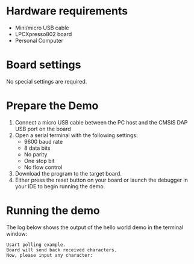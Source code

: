Hardware requirements
=====================
- Mini/micro USB cable
- LPCXpresso802 board
- Personal Computer

Board settings
============
No special settings are required.

Prepare the Demo
===============
1.  Connect a micro USB cable between the PC host and the CMSIS DAP USB port on the board
2.  Open a serial terminal with the following settings:
    - 9600 baud rate
    - 8 data bits
    - No parity
    - One stop bit
    - No flow control
3.  Download the program to the target board.
4.  Either press the reset button on your board or launch the debugger in your IDE to begin running the demo.

Running the demo
================
The log below shows the output of the hello world demo in the terminal window:
~~~~~~~~~~~~~~~~~~~~~~~~~~~~~~~~~~~
Usart polling example.
Board will send back received characters.
Now, please input any character:

~~~~~~~~~~~~~~~~~~~~~~~~~~~~~~~~~~~

